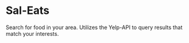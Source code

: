 # Sal-Eats
Search for food in your area. Utilizes the Yelp-API to query results that match your interests.
